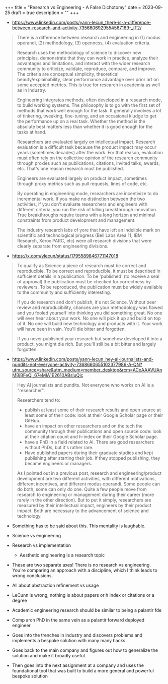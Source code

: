 +++
title = "Research vs Engineering - A False Dichotomy"
date = 2023-09-25
draft = true
description = ""
+++

- https://www.linkedin.com/posts/yann-lecun_there-is-a-difference-between-research-and-activity-7356606929554567169-_iT2/

> There is a difference between research and engineering in (1) modus operandi, (2) methodology, (3) openness, (4) evaluation criteria.
>
> Research uses the methodology of science to discover new principles, demonstrate that they can work in practice, analyze their advantages and limitations, and interact with the wider research community to criticize, validate, reproduce, compare, and improve. The criteria are conceptual simplicity, theoretical beauty/explainability, clear performance advantage over prior art on some accepted metrics. This is true for research in academia as well as in industry.
>
> Engineering integrates methods, often developed in a research mode, to build working systems. The philosophy is to go with the first set of methods that work well enough for the task. It generally involves a lot of tinkering, tweaking, fine-tuning, and an occasional kludge to get the performance up on a real task. Whether the method is the absolute best matters less than whether it is good enough for the tasks at hand.
>
> Researchers are evaluated largely on intellectual impact. Research evaluation is a difficult task because the product impact may occur years (sometimes decades) after the work. For that reason, evaluation must often rely on the collective opinion of the research community through proxies such as publications, citations, invited talks, awards, etc. That's one reason research must be published.
>
> Engineers are evaluated largely on product impact, sometimes through proxy metrics such as pull requests, lines of code, etc.
>
> By operating in engineering mode, researchers are incentivize to do incremental work. If you make no distinction between the two activities, if you don't evaluate researchers and engineers with different criteria, you run the risk of killing breakthrough innovation. True breakthroughs require teams with a long horizon and minimal constraints from product development and management.
>
> The industry research labs of yore that have left an indelible mark on scientific and technological progress (Bell Labs Area 11, IBM Research, Xerox PARC, etc) were all research divisions that were clearly separate from engineering divisions.

- https://x.com/ylecun/status/1795589846771147018

> To qualify as Science a piece of research must be correct and reproducible.
> To be correct and reproducible, it must be described in sufficient details in a publication.
> To be 'published' (to receive a seal of approval) the publication must be checked for correctness by reviewers.
> To be reproduced, the publication must be widely available to the community and sufficiently interesting.
>
> If you do research and don't publish, it's not Science.
> Without peer review and reproducibility, chances are your methodology was flawed and you fooled yourself into thinking you did something great.
> No one will ever hear about your work.
> No one will pick it up and build on top of it.
> No one will build new technology and products with it.
> Your work will have been in vain.
> You'll die bitter and forgotten.
>
> If you never published your research but somehow developed it into a product, you might die rich.
> But you'll still be a bit bitter and largely forgotten.

- https://www.linkedin.com/posts/yann-lecun_hey-ai-journalists-and-pundits-not-everyone-activity-7368660655102377986-A-QN?utm_source=share&utm_medium=member_desktop&rcm=ACoAAAVUAnMBjBFeQj_67eMIA1E2610ABsluQic

> Hey AI journalists and pundits.
> Not everyone who works on AI is a "researcher".
>
> Researchers tend to:
> - publish at least some of their research results and open source at least some of their code: look at their Google Scholar page or their GitHub.
> - have an impact on other researchers and on the tech the community through their publications and open source code: look at their citation count and h-index on their Google Scholar page.
> - have a PhD in a field related to AI. There are good researchers without PhDs, but it's rather rare.
> - Have published papers during their graduate studies and kept publishing after starting their job. If they stopped publishing, they became engineers or managers.
>
> As I pointed out in a previous post, research and engineering/product development are two different activities, with different motivations, different incentives, and different modus operandi.
> Some people can do both, some can only do one.
> Quite a few people move from research to engineering or management during their career (more rarely in the other direction).
> But to put it simply, researchers are measured by their intellectual impact, engineers by their product impact.
> Both are necessary to the advancement of science and technology.

- Something has to be said about this. This mentality is laughable.

- Science vs engineering
- Research vs implementation
  - Aesthetic engineering is a research topic

- These are two separate axes! There is no research vs engineering. You're comparing an approach with a discipline, which I think leads to wrong conclusions.

- All about abstraction refinement vs usage
- LeCunn is wrong, nothing is about papers or h index or citations or a degree

- Academic engineering research should be similar to being a palantir fde

- Comp arch PhD in the same vein as a palantir forward deployed engineer
- Goes into the trenches in industry and discovers problems and implements a bespoke solution with many many hacks
- Goes back to the main company and figures out how to generalize the solution and make it broadly useful
- Then goes into the next assignment at a company and uses the foundational tool that was built to build a more general and powerful bespoke solution
